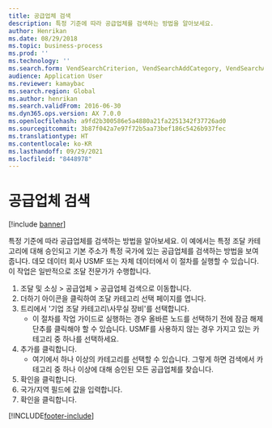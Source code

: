 ```yaml
---
title: 공급업체 검색
description: 특정 기준에 따라 공급업체를 검색하는 방법을 알아보세요.
author: Henrikan
ms.date: 08/29/2018
ms.topic: business-process
ms.prod: ''
ms.technology: ''
ms.search.form: VendSearchCriterion, VendSearchAddCategory, VendSearchAddReviewCriterionGroup, VendSearchResults, VendSearchAddReviewCriterion
audience: Application User
ms.reviewer: kamaybac
ms.search.region: Global
ms.author: henrikan
ms.search.validFrom: 2016-06-30
ms.dyn365.ops.version: AX 7.0.0
ms.openlocfilehash: a9fd2b300586e5a4880a21fa2251342f37726ad0
ms.sourcegitcommit: 3b87f042a7e97f72b5aa73bef186c5426b937fec
ms.translationtype: HT
ms.contentlocale: ko-KR
ms.lasthandoff: 09/29/2021
ms.locfileid: "8448978"
---
```

# <a name="search-for-vendors"></a>공급업체 검색

[!include [banner](../../includes/banner.md)]

특정 기준에 따라 공급업체를 검색하는 방법을 알아보세요. 이 예에서는 특정 조달 카테고리에 대해 승인되고 기본 주소가 특정 국가에 있는 공급업체를 검색하는 방법을 보여줍니다. 데모 데이터 회사 USMF 또는 자체 데이터에서 이 절차를 실행할 수 있습니다. 이 작업은 일반적으로 조달 전문가가 수행합니다.

1. 조달 및 소싱 > 공급업체 > 공급업체 검색으로 이동합니다.
2. 더하기 아이콘을 클릭하여 조달 카테고리 선택 페이지를 엽니다.  
3. 트리에서 '기업 조달 카테고리\사무실 장비'를 선택합니다.
    * 이 절차를 작업 가이드로 실행하는 경우 올바른 노드를 선택하기 전에 잠금 해제 단추를 클릭해야 할 수 있습니다. USMF를 사용하지 않는 경우 가지고 있는 카테고리 중 하나를 선택하세요.  
4. 추가를 클릭합니다.
    * 여기에서 하나 이상의 카테고리를 선택할 수 있습니다. 그렇게 하면 검색에서 카테고리 중 하나 이상에 대해 승인된 모든 공급업체를 찾습니다.  
5. 확인을 클릭합니다.
6. 국가/지역 필드에 값을 입력합니다.
7. 확인을 클릭합니다.



[!INCLUDE[footer-include](../../../includes/footer-banner.md)]